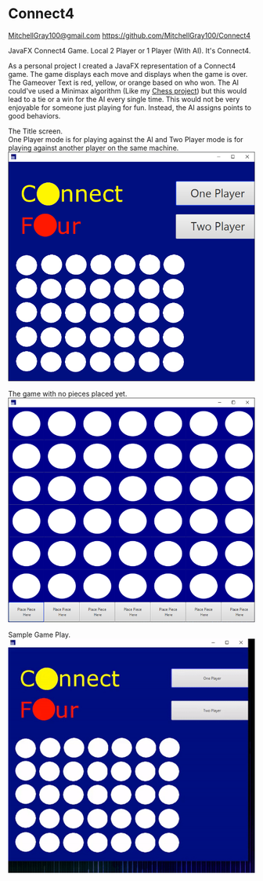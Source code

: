 # Connect4
MitchellGray100@gmail.com
https://github.com/MitchellGray100/Connect4

JavaFX Connect4 Game. Local 2 Player or 1 Player (With AI).
It's Connect4.

As a personal project I created a JavaFX representation of a Connect4 game. The game displays each move and displays when the game is over. The Gameover Text is red, yellow, or orange based on who won. The AI could've used a Minimax algorithm (Like my [Chess project](https://github.com/MitchellGray100/Chess)) but this would lead to a tie or a win for the AI every single time. This would not be very enjoyable for someone just playing for fun. Instead, the AI assigns points to good behaviors.

The Title screen. </br>
One Player mode is for playing against the AI and Two Player mode is for playing against another player on the same machine.
 ![Image of The Title Screen](https://github.com/MitchellGray100/Connect4/blob/main/Images/Title%20Screen.PNG)
 
The game with no pieces placed yet.
 ![Image of empty board](https://github.com/MitchellGray100/Connect4/blob/main/Images/Empty%20Board.PNG)
 
 Sample Game Play. </br>
 ![GIF of game being played](https://github.com/MitchellGray100/Connect4/blob/main/Images/Connect4%20Gif.gif)


